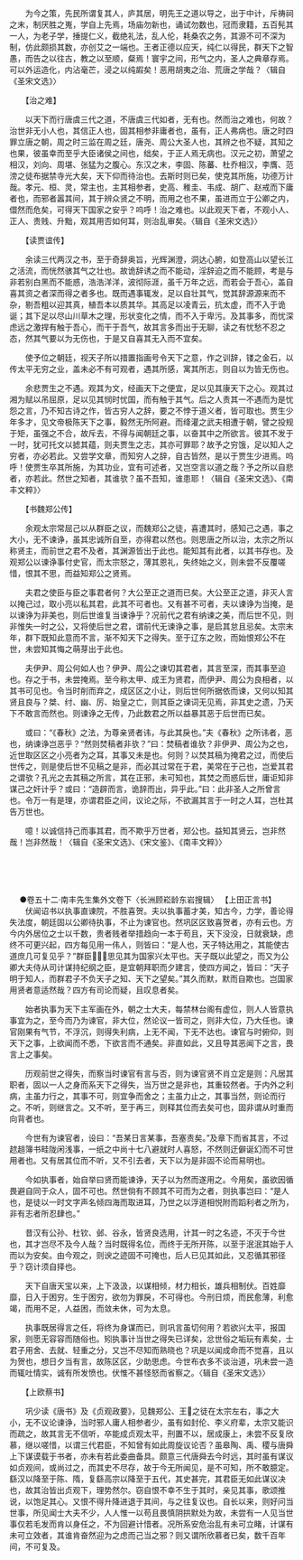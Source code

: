 <!-- { "loadSidebar": true } -->
　　为今之策，先民所谓复其人，庐其居，明先王之道以导之，出于中计，斥祷祠之末，制厌胜之嵬，学自上先焉，场庙勿新也，诵试勿数也，冠而隶籍，五百髡其一人，为老子学，捶提仁义，截绝礼法，乱人伦，耗桑农之务，其源不可不深为制，仿此颇损其数，亦创艾之一端也。王者正德以应天，纯仁以得民，群天下之智愚，而告之以往古，教之以至顺，粲焉！寰宇之间，形气之内，圣人之典章存焉。可以外运造化，内沾毫芒，浸之以纯嘏矣！恶用胡夷之治、荒唐之学哉？〈辑自《圣宋文选》〉

　　【治之难】

　　以天下而行唐虞三代之道，不唐虞三代如者，无有也。然而治之难也，何故？治世非无小人也，其信正人也，固其相参非庸者也，虽有，正人弗病也。唐之时四罪立唐之朝，周之时三监在周之廷，唐尧、周公大圣人也，其辨之也不疑，其知之也果，彼虽幸而至乎大臣诸侯之间也，绌矣，于正人焉无病也。汉元之初，萧望之相汉，刘向、周堪、张猛为之腹心。东汉之末，李固、陈蕃、杜乔相汉，李膺、范滂之徒布据禁寺光大矣，天下仰而待治也。去斯时则已矣，使克其所施，功德万计哉。孝元、桓、灵，常主也，主其相参者，史高、稚圭、韦成、胡广、赵戒而下庸者也，而邪者嚣其间，其于辨众贤之不明，而用之也不果，虽进而立于公卿之内，儇然而危矣，可得天下国家之安乎？呜呼！治之难也。以此观天下者，不观小人、正人、贵贱、升黜，观其用否如何耳，则治乱审矣。〈辑自《圣宋文选》〉

　　【读贾谊传】

　　余读三代两汉之书，至于奇辞奥旨，光辉渊澄，洞达心腑，如登高山以望长江之活流，而恍然骇其气之壮也。故诡辞诱之而不能动，淫辞迫之而不能顾，考是与非若别白黑而不能惑，浩浩洋洋，波彻际涯，虽千万年之远，而若会于吾心，盖自喜其资之者深而得之者多也。既而遇事辄发，足以自壮其气，觉其辞源源来而不杂，剔吾粗以迎其真，植吾本以质其华。其高足以凌青云，抗太虚，而不入于诡诞；其下足以尽山川草木之理，形状变化之情，而不入于卑污。及其事多，而忧深虑远之激捍有触于吾心，而干于吾气，故其言多而出于无聊，读之有忧愁不忍之态，然其气要以为无伤也，于是又自喜其无入而不宜矣。

　　使予位之朝廷，视天子所以措置指画号令天下之意，作之训辞，镂之金石，以传太平无穷之业，盖未必不有可观者，遇其所感，寓其所志，则自以为皆无伤也。

　　余悲贾生之不遇。观其为文，经画天下之便宜，足以见其康天下之心。观其过湘为赋以吊屈原，足以见其悯时忧国，而有触于其气。后之人责其一不遇而为是忧怨之言，乃不知古诗之作，皆古穷人之辞，要之不悖于道义者，皆可取也。贾生少年多才，见文帝极陈天下之事，毅然无所阿避。而绛灌之武夫相遭于朝，譬之投规于矩，虽强之不合，故斥去，不得与闻朝廷之事，以奋其中之所欲言。彼其不发于一时，犹可托文以摅其蕴，则夫贾生之志，其亦可罪耶？故予之穷饿，足以知人之穷者，亦必若此。又尝学文章，而知穷人之辞，自古皆然，是以于贾生少进焉。呜呼！使贾生卒其所施，为其功业，宜有可述者，又岂空言以道之哉？予之所以自悲者，亦若此。然世之知者，其谁欤？虽不吾知，谁患耶！〈辑自《圣宋文选》、《南丰文粹》〉

　　【书魏郑公传】

　　余观太宗常屈己以从群臣之议，而魏郑公之徒，喜遭其时，感知己之遇，事之大小，无不谏诤，虽其忠诚所自至，亦得君以然也。则思唐之所以治，太宗之所以称贤主，而前世之君不及者，其渊源皆出于此也。能知其有此者，以其书存也。及观郑公以谏诤事付史官，而太宗怒之，薄其恩礼，失终始之义，则未尝不反覆嗟惜，恨其不思，而益知郑公之贤焉。

　　夫君之使臣与臣之事君者何？大公至正之道而已矣。大公至正之道，非灭人言以掩己过，取小亮以私其君，此其不可者也。又有甚不可者，夫以谏诤为当掩，是以谏诤为非美也，则后世谁复当谏诤乎？况前代之君有纳谏之美，而后世不见，则非惟失一时之公，又将使后世之君，谓前代无谏诤之事，是启其怠且忌矣。太宗末年，群下既知此意而不言，渐不知天下之得失。至于辽东之败，而始恨郑公不在世，未尝知其悔之萌芽出于此也。

　　夫伊尹、周公何如人也？伊尹、周公之谏切其君者，其言至深，而其事至迫也。存之于书，未尝掩焉。至今称太甲、成王为贤君，而伊尹、周公为良相者，以其书可见也。令当时削而弃之，成区区之小让，则后世何所据依而谏，又何以知其贤且良与？桀、纣、幽、厉、始皇之亡，则其臣之谏词无见焉，非其史之遗，乃天下不敢言而然也。则谏诤之无传，乃此数君之所以益暴其恶于后世而已矣。

　　或曰：“《春秋》之法，为尊亲贤者讳，与此其戾也。”夫《春秋》之所讳者，恶也，纳谏诤岂恶乎？“然则焚稿者非欤？”曰：焚稿者谁欤？非伊尹、周公为之也，近世取区区之小亮者为之耳，其事又未是也。何则？以焚其稿为掩君之过，而使后世传之，则是使后世不见稿之是非，而必其过常在于君，美常在于己也，岂爱其君之谓欤？孔光之去其稿之所言，其在正邪，未可知也，其焚之而惑后世，庸讵知非谋己之奸计乎？或曰：“造辟而言，诡辞而出，异乎此。”曰：此非圣人之所曾言也。令万一有是理，亦谓君臣之间，议论之际，不欲漏其言于一时之人耳，岂杜其告万世也。

　　噫！以诚信持己而事其君，而不欺乎万世者，郑公也。益知其贤云，岂非然哉！岂非然哉！〈辑自《圣宋文选》、《宋文鉴》、《南丰文粹》〉 
　

　




　

　
●卷五十二·南丰先生集外文卷下〈长洲顾崧龄东岩搜辑〉
【上田正言书】
　　伏闻诏书以执事直谏院，不胜喜贺。夫以执事蓄才美，知古今，力学，善论得失法度，朝廷固以公卿待执事，不止为谏官也。然巩区区致喜贺者，亦有云也。方今内外居位之士以千数，贵者贱者举措趋向一本于苟且，天下没没，日就衰缺，虑终不可更兴起，四方每见用一伟人，则皆曰：“是人也，天子特达用之，其能使古道庶几可复见乎？”群臣，思见其为国家兴太平也。天子既以此望之，而又为公卿大夫侍从司计谋持纪纲之臣，是宜朝拜职而夕建言，使四方闻之，皆曰：“天子明于知人，而群君子不负天子之知、天下之望矣。”其久而默，默而自欺也。岂国家用贤者意适然哉？四方有司论而疑，且叹息者矣。

　　始者执事为天下主军画在外，朝之士大夫，每禁林台阁有虚位，则人人皆意执事宜为之，至今而乃为谏官，非大位，然论议一皆司之，则非大位，乃大任也。谏官刚果有气节，不浮沉，则得失利病，上无不闻，下无不达也。谏官与时俯仰，则天下之事，上欲闻而不悉，下欲言而不通矣。非直如此，又且导其恶闻下之言，畏言上之事矣。

　　历观前世之得失，而察当时谏官有言与否，则为谏官贤不肖立定是则：凡居其职者，固以一人之身而系天下之得失，当万世之是非也，其重较然者。于内外之利病，主虽力行之，其事不可，则宜争而舍之；主虽力止之，其事当然，则论而行之。不听，则继言之。又不听，至于再三，则释其位而去矣可也，固非谓从时重而向背者也。

　　今世有为谏官者，设曰：“吾某日言某事，吾塞责矣。”及章下而省其言，不过趑趄簿书畦陇闲浅事，一纸之中尚十七八避就时人喜怒，不然则迂僻诞幻而不可世用者也。又有居其位而不听，又不引去者，天下以为是非固不论而易明也。

　　今如执事者，始自举曰贤而能谏诤，天子以为然而遂用之。今用矣，虽欲因循畏避自同于众人，固不可也。然世倘有不顾其不可而为之者，则执事岂曰：“是人也，是徒以一时文字声名倾四海而取进耳，乃世之以浮道相悦附而蹈利者之所为，非有志者所忍肆也。”

　　昔汉有公孙、杜钦、邺、谷永，皆贤良选用，计其一时之名迹，不灭于今世也，其才岂尽不及今人哉？当时既得名位，而终于无所开陈，以至于泯泯其始于人而以为安矣。由今观之，则谀之迹固不可掩也，后人已见其如此，又忍循其邪径乎？窃计须自择也。

　　天下自唐天宝以来，上下汲汲，以谋相倾，材力相长，雄兵相制伏。百姓靡靡，日入于困穷。生于困穷，欲勿为罪戾，不可得也。今刑日烦，而民愈薄，利愈竭，而用不足，人益困，而敛未休，可为太息。

　　执事既居得言之任，将终为身谋而已，则巩言虽切何用？若欲兴太平，报国家，则愿无容容而随俗也。矧执事计当世之得失已详矣，忿世俗之垢玩有素矣，士君子用舍、去就、轻重之分，又岂不尽知而熟晓也？巩是以闻成命而不觉喜，且以为贺也，想日夕当有言，故陈区区，少助思虑。今世布衣多不谈治道，巩未尝一造而辄吐情实，诚有所发愤也。伏惟不甚怪怒而省察之。〈辑自《圣宋文选》〉

　　【上欧蔡书】

　　巩少读《唐书》及《贞观政要》，见魏郑公、王之徒在太宗左右，事之大小，无不议论谏诤，当时邪人庸人相参者少，虽有如封伦、李义府辈，太宗又能识而疏之，故其言无不信听，卒能成贞观太平，刑置不以，居成康上，未尝不反复欣慕，继以嗟惜，以谓三代君臣，不知曾有如此周旋议论否？虽皋陶、禹、稷与唐舜上下谋谟载于书者，亦未有若此委曲备具。颇意三代唐舜去今时远，其时虽有谋议如贞观间，或尚过之，而其史不尽存，故于今无所闻见，是不可知，所不敢臆定。繇汉以降至于陈、隋，复繇高宗以降至于五代，其史甚完，其君臣无如此谋议决也，故其治皆出贞观下，理势然尔。窃自恨不幸不生于其时，亲见其事，歌颂推说，以饱足其心。又恨不得升降进退于其间，与之往复议也。自长以来，则好问当世事，所见闻士大夫不少，人人惟一以苟且畏慎阴拱默处为故，未尝有一人见当世事仅若毛发而肯以身任之，不为回避计惜者。况所系安危治乱有未可立睹，计谋有未可立效者，其谁肯奋然迎为之虑而己当之邪？则又谓所欣慕者已矣，数千百年间，不可复及。

